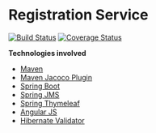 # Registration Service
[![Build Status](https://travis-ci.org/aveOwl/Registration-Service.svg?branch=master)](https://travis-ci.org/aveOwl/Registration-Service)
[![Coverage Status](https://coveralls.io/repos/github/aveOwl/Registration-Service/badge.svg?branch=master)](https://coveralls.io/github/aveOwl/Registration-Service)

**Technologies involved**
* [Maven](https://maven.apache.org/)
* [Maven Jacoco Plugin](http://www.eclemma.org/jacoco/trunk/doc/maven.html)
* [Spring Boot](http://docs.spring.io/spring-boot/docs/current/reference/htmlsingle/)
* [Spring JMS](http://docs.spring.io/spring/docs/current/spring-framework-reference/html/jms.html)
* [Spring Thymeleaf](http://www.thymeleaf.org/documentation.html)
* [Angular JS](https://angularjs.org/)
* [Hibernate Validator](http://hibernate.org/validator/)
